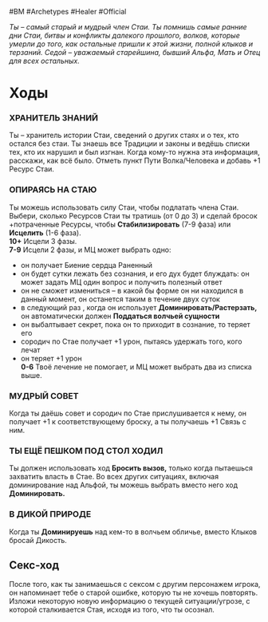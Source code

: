 #BM  #Archetypes #Healer #Official 

*Ты – самый старый и мудрый член Стаи. Ты  помнишь самые ранние дни Стаи, битвы и  конфликты далекого прошлого, волков, которые  умерли до того, как остальные пришли к этой  жизни, полной клыков и терзаний. Седой –  уважаемый старейшина, бывший Альфа, Мать и  Отец для всех остальных.*

# Ходы
### ХРАНИТЕЛЬ ЗНАНИЙ  
Ты – хранитель истории Стаи, сведений о других стаях и о тех, кто остался  без стаи. Ты знаешь все Традиции и законы и ведёшь списки тех, кто их  нарушил и был изгнан. Когда кому-то нужна эта информация, расскажи, как  всё было. Отметь пункт Пути Волка/Человека и добавь +1 Ресурс Стаи.  
### ОПИРАЯСЬ НА СТАЮ  
Ты можешь использовать силу Стаи, чтобы подлатать члена Стаи. Выбери,  сколько Ресурсов Стаи ты тратишь (от 0 до 3) и сделай бросок  +потраченные Ресурсы, чтобы **Стабилизировать** (7-9 фаза) или  **Исцелить** (1-6 фаза).  
**10+** Исцели 3 фазы.  
**7-9** Исцели 2 фазы, и МЦ может выбрать одно:  
- он получает Биение сердца Раненный  
- он будет сутки лежать без сознания, и его дух будет блуждать: он может  задать МЦ один вопрос и получить полезный ответ  
- он не сможет измениться – в какой бы форме он ни находился в данный  момент, он останется таким в течение двух суток  
- в следующий раз , когда он использует **Доминировать/Растерзать,** он  автоматически должен **Поддаться волчьей сущности**  
- он выбалтывает секрет, пока он то приходит в сознание, то теряет его  
- сородич по Стае получает +1 урон, пытаясь удержать того, кого лечат  
- он теряет +1 урон  
**0-6** Твоё лечение не помогает, и МЦ может выбрать два из списка выше.  
### МУДРЫЙ СОВЕТ  
Когда ты даёшь совет и сородич по Стае прислушивается к нему, он  получает +1 к соответствующему броску, а ты получаешь +1 Связь с ним.  
### ТЫ ЕЩЁ ПЕШКОМ ПОД СТОЛ ХОДИЛ  
Ты должен использовать ход **Бросить вызов,** только когда пытаешься  захватить власть в Стае. Во всех других ситуациях, включая доминирование  над Альфой, ты можешь выбрать вместо него ход **Доминировать.**  
### В ДИКОЙ ПРИРОДЕ  
Когда ты **Доминируешь** над кем-то в волчьем обличье, вместо Клыков  бросай Дикость.


## Секс-ход
После того, как ты занимаешься с сексом с другим персонажем игрока, он  напоминает тебе о старой ошибке, которую ты не хочешь повторять.  Изложи некоторую новую информацию о текущей ситуации/угрозе, с  которой сталкивается Стая, исходя из того, что ты осознал.